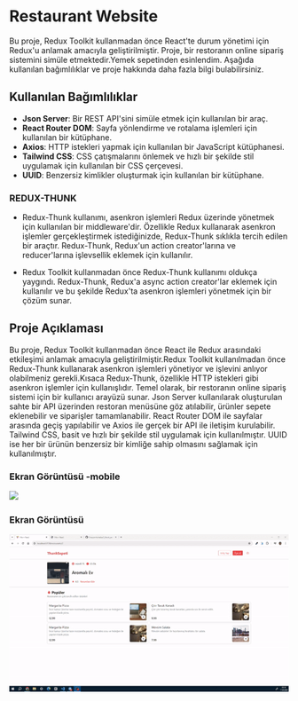 # Restaurant Website

Bu proje, Redux Toolkit kullanmadan önce React'te durum yönetimi için Redux'u anlamak amacıyla geliştirilmiştir. Proje, bir restoranın online sipariş sistemini simüle etmektedir.Yemek sepetinden esinlendim. Aşağıda kullanılan bağımlılıklar ve proje hakkında daha fazla bilgi bulabilirsiniz.

## Kullanılan Bağımlılıklar

- **Json Server**: Bir REST API'sini simüle etmek için kullanılan bir araç.
- **React Router DOM**: Sayfa yönlendirme ve rotalama işlemleri için kullanılan bir kütüphane.
- **Axios**: HTTP istekleri yapmak için kullanılan bir JavaScript kütüphanesi.
- **Tailwind CSS**: CSS çatışmalarını önlemek ve hızlı bir şekilde stil uygulamak için kullanılan bir CSS çerçevesi.
- **UUID**: Benzersiz kimlikler oluşturmak için kullanılan bir kütüphane.

### REDUX-THUNK
- Redux-Thunk kullanımı, asenkron işlemleri Redux üzerinde yönetmek için kullanılan bir middleware'dir. Özellikle Redux kullanarak asenkron işlemler gerçekleştirmek istediğinizde, Redux-Thunk sıklıkla tercih edilen bir araçtır. Redux-Thunk, Redux'un action creator'larına ve reducer'larına işlevsellik eklemek için kullanılır.

- Redux Toolkit kullanmadan önce Redux-Thunk kullanımı oldukça yaygındı. Redux-Thunk, Redux'a async action creator'lar eklemek için kullanılır ve bu şekilde Redux'ta asenkron işlemleri yönetmek için bir çözüm sunar.
## Proje Açıklaması

Bu proje, Redux Toolkit kullanmadan önce React ile Redux arasındaki etkileşimi anlamak amacıyla geliştirilmiştir.Redux Toolkit kullanılmadan önce Redux-Thunk kullanarak asenkron işlemleri yönetiyor ve işlevini anlıyor olabilmeniz gerekli.Kısaca Redux-Thunk, özellikle HTTP istekleri gibi asenkron işlemler için kullanışlıdır.  Temel olarak, bir restoranın online sipariş sistemi için bir kullanıcı arayüzü sunar. Json Server kullanılarak oluşturulan sahte bir API üzerinden restoran menüsüne göz atılabilir, ürünler sepete eklenebilir ve siparişler tamamlanabilir. React Router DOM ile sayfalar arasında geçiş yapılabilir ve Axios ile gerçek bir API ile iletişim kurulabilir. Tailwind CSS, basit ve hızlı bir şekilde stil uygulamak için kullanılmıştır. UUID ise her bir ürünün benzersiz bir kimliğe sahip olmasını sağlamak için kullanılmıştır.

### Ekran Görüntüsü -mobile
![](./public/thunkspeti.gif)


### Ekran Görüntüsü 
![](./public/thunk.gif)